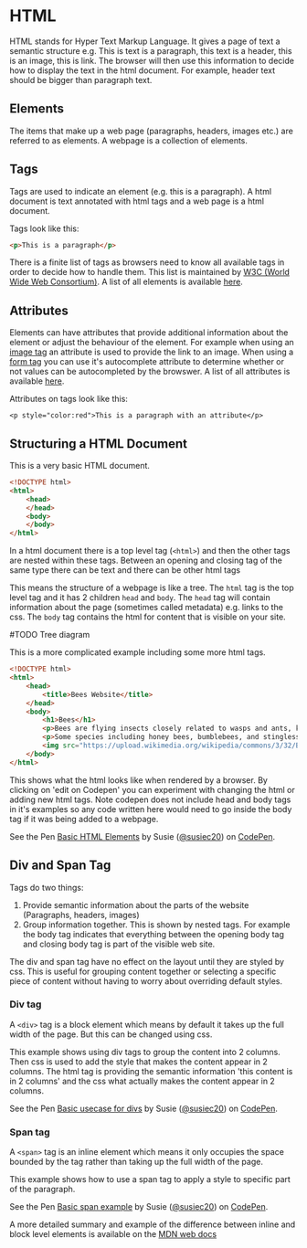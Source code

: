 # HTML

HTML stands for Hyper Text Markup Language. It gives a page of text a semantic structure e.g. This is text is a paragraph, this text is a header, this is an image, this is link. The browser will then use this information to decide how to display the text in the html document. For example, header text should be bigger than paragraph text. 

## Elements

The items that make up a web page (paragraphs, headers, images etc.) are referred to as elements. A webpage is a collection of elements.

## Tags

Tags are used to indicate an element (e.g. this is a paragraph). A html document is text annotated with html tags and a web page is a html document.

Tags look like this:
```html
<p>This is a paragraph</p>
```

There is a finite list of tags as browsers need to know all available tags in order to decide how to handle them. This list is maintained by [W3C (World Wide Web Consortium)](https://www.w3.org/). A list of all elements is available [here](https://developer.mozilla.org/en-US/docs/Web/HTML/Element). 

## Attributes

Elements can have attributes that provide additional information about the element or adjust the behaviour of the element. For example when using an [image tag](https://developer.mozilla.org/en-US/docs/Web/HTML/Element/img) an attribute is used to provide the link to an image. When using a [form tag](https://developer.mozilla.org/en-US/docs/Web/HTML/Element/form) you can use it's autocomplete attribute to determine whether or not values can be autocompleted by the browswer. A list of all attributes is available [here](https://developer.mozilla.org/en-US/docs/Web/HTML/Attributes).

Attributes on tags look like this:
```
<p style="color:red">This is a paragraph with an attribute</p>
```

## Structuring a HTML Document

This is a very basic HTML document.

```html
<!DOCTYPE html>
<html>
	<head>
	</head>
	<body>
	</body>
</html>
```

In a html document there is a top level tag (`<html>`) and then the other tags are nested within these tags. Between an opening and closing tag of the same type there can be text and there can be other html tags

This means the structure of a webpage is like a tree. The `html` tag is the top level tag and it has 2 children `head` and `body`. The `head` tag will contain information about the page (sometimes called metadata) e.g. links to the css. The `body` tag contains the html for content that is visible on your site.

#TODO Tree diagram

This is a more complicated example including some more html tags.

```html
<!DOCTYPE html>
<html>
	<head>
		<title>Bees Website</title>
	</head>
	<body>
		<h1>Bees</h1>
		<p>Bees are flying insects closely related to wasps and ants, known for their role in pollination and, in the case of the best-known bee species, the European honey bee, for producing honey and beeswax. Bees are a monophyletic lineage within the superfamily Apoidea and are presently considered a clade, called Anthophila. There are nearly 20,000 known species of bees in seven recognized biological families. They are found on every continent except Antarctica, in every habitat on the planet that contains insect-pollinated flowering plants.</p>
		<p>Some species including honey bees, bumblebees, and stingless bees live socially in colonies. Bees are adapted for feeding on nectar and pollen, the former primarily as an energy source and the latter primarily for protein and other nutrients. Most pollen is used as food for larvae. Bee pollination is important both ecologically and commercially; the decline in wild bees has increased the value of pollination by commercially managed hives of honey bees.</p>
		<img src="https://upload.wikimedia.org/wikipedia/commons/3/32/Bee-apis.jpg" />
	</body>
</html>
```
This shows what the html looks like when rendered by a browser. By clicking on 'edit on Codepen' you can experiment with changing the html or adding new html tags. Note codepen does not include head and body tags in it's examples so any code written here would need to go inside the body tag if it was being added to a webpage.

<p data-height="628" data-theme-id="0" data-slug-hash="BYXEeO" data-default-tab="html,result" data-user="susiec20" data-embed-version="2" data-pen-title="Basic HTML Elements" class="codepen">See the Pen <a href="https://codepen.io/susiec20/pen/BYXEeO/">Basic HTML Elements</a> by Susie (<a href="https://codepen.io/susiec20">@susiec20</a>) on <a href="https://codepen.io">CodePen</a>.</p>
<script async src="https://static.codepen.io/assets/embed/ei.js"></script>

## Div and Span Tag
Tags do two things:

1. Provide semantic information about the parts of the website (Paragraphs, headers, images)
2. Group information together. This is shown by nested tags. For example the body tag indicates that everything between the opening body tag and closing body tag is part of the visible web site. 

The div and span tag have no effect on the layout until they are styled by css. This is useful for grouping content together or selecting a specific piece of content without having to worry about overriding default styles.

### Div tag

A `<div>` tag is a block element which means by default it takes up the full width of the page. But this can be changed using css.

This example shows using div tags to group the content into 2 columns. Then css is used to add the style that makes the content appear in 2 columns. The html tag is providing the semantic information 'this content is in 2 columns' and the css what actually makes the content appear in 2 columns.

<p data-height="264" data-theme-id="0" data-slug-hash="XEjpOG" data-default-tab="html,result" data-user="susiec20" data-embed-version="2" data-pen-title="Basic usecase for divs" class="codepen">See the Pen <a href="https://codepen.io/susiec20/pen/XEjpOG/">Basic usecase for divs</a> by Susie (<a href="https://codepen.io/susiec20">@susiec20</a>) on <a href="https://codepen.io">CodePen</a>.</p>
<script async src="https://static.codepen.io/assets/embed/ei.js"></script>

### Span tag
A `<span>` tag is an inline element which means it only occupies the space bounded by the tag rather than taking up the full width of the page.

This example shows how to use a span tag to apply a style to specific part of the paragraph.

<p data-height="207" data-theme-id="0" data-slug-hash="gewmgX" data-default-tab="html,result" data-user="susiec20" data-embed-version="2" data-pen-title="Basic span example" class="codepen">See the Pen <a href="https://codepen.io/susiec20/pen/gewmgX/">Basic span example</a> by Susie (<a href="https://codepen.io/susiec20">@susiec20</a>) on <a href="https://codepen.io">CodePen</a>.</p>
<script async src="https://static.codepen.io/assets/embed/ei.js"></script>

A more detailed summary and example of the difference between inline and block level elements is available on the [MDN web docs](https://developer.mozilla.org/en-US/docs/Web/HTML/Inline_elements)
